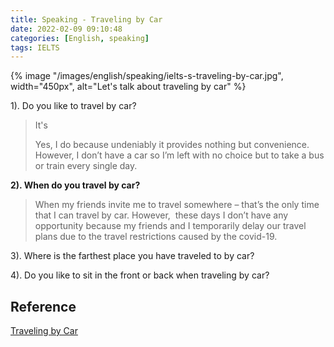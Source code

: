 ```yaml
---
title: Speaking - Traveling by Car
date: 2022-02-09 09:10:48
categories: [English, speaking]
tags: IELTS
---
```


{% image "/images/english/speaking/ielts-s-traveling-by-car.jpg", width="450px", alt="Let's talk about traveling by car" %}

<!-- more -->

1). Do you like to travel by car?

> It's  
>
> Yes, I do because undeniably it provides nothing but convenience. However, I don’t have a car so I’m left with no choice but to take a bus or train every single day. 

**2). When do you travel by car?**

> When my friends invite me to travel somewhere – that’s the only time that I can travel by car. However,&nbsp; these days I don’t have any opportunity because my friends and I temporarily delay our travel plans due to the travel restrictions caused by the covid-19.&nbsp;

3). Where is the farthest place you have traveled to by car?

4). Do you like to sit in the front or back when traveling by car?

## Reference 

[Traveling by Car](https://ieltsdragon.com/ielts-speaking-part-1-car-travel-answers/recent-ielts-part-1-sample-answers/)

